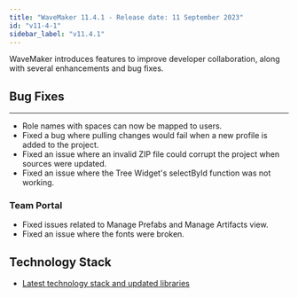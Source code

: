 ```yaml
---
title: "WaveMaker 11.4.1 - Release date: 11 September 2023"
id: "v11-4-1"
sidebar_label: "v11.4.1"
---
```


WaveMaker introduces features to improve developer collaboration, along with several enhancements and bug fixes.

## Bug Fixes

---

- Role names with spaces can now be mapped to users.
- Fixed a bug where pulling changes would fail when a new profile is added to the project.
- Fixed an issue where an invalid ZIP file could corrupt the project when sources were updated.
- Fixed an issue where the Tree Widget's selectById function was not working.

### Team Portal

- Fixed issues related to Manage Prefabs and Manage Artifacts view.
- Fixed an issue where the fonts were broken.

## Technology Stack

- [Latest technology stack and updated libraries](/learn/wavemaker-release-notes#technology-stack) 